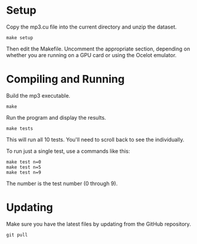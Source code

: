 # Setup

Copy the mp3.cu file into the current directory and unzip the dataset.

    make setup

Then edit the Makefile. Uncomment the appropriate section, depending on whether you 
are running on a GPU card or using the Ocelot emulator.


# Compiling and Running

Build the mp3 executable.

    make

Run the program and display the results.

    make tests

This will run all 10 tests. You'll need to scroll back to see the individually.

To run just a single test, use a commands like this:

    make test n=0
    make test n=5
    make test n=9

The number is the test number (0 through 9).

# Updating

Make sure you have the latest files by updating from the GitHub repository.

    git pull
